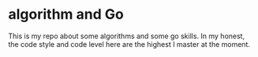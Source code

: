 # algorithm and Go
This is my repo about  some algorithms and some go skills. In my honest, the code style  and code level here are the highest I master at the moment.
